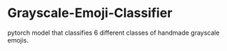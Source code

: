 # Grayscale-Emoji-Classifier
pytorch model that classifies 6 different classes of handmade grayscale emojis.
